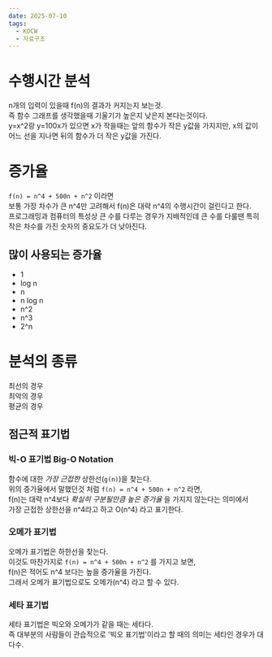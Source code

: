```yaml
---
date: 2025-07-10
tags:
  - KOCW
  - 자료구조
---
```

# 수행시간 분석
n개의 입력이 있을때 f(n)의 결과가 커지는지 보는것.  
즉 함수 그래프를 생각했을때 기울기가 높은지 낮은지 본다는것이다.  
y=x^2랑 y=100x가 있으면 x가 작을때는 앞의 함수가 작은 y값을 가지지만, x의 값이 어느 선을 지나면 뒤의 함수가 더 작은 y값을 가진다.
# 증가율
`f(n) = n^4 + 500n + n^2` 이라면  
보통 가장 차수가 큰 n^4만 고려해서 f(n)은 대략 n^4의 수행시간이 걸린다고 한다.  
프로그래밍과 컴퓨터의 특성상 큰 수를 다루는 경우가 지배적인데 큰 수를 다룰땐 특히 작은 차수를 가진 숫자의 중요도가 더 낮아진다.
## 많이 사용되는 증가율
- 1
- log n
- n
- n log n
- n^2
- n^3
- 2^n
# 분석의 종류
최선의 경우  
최악의 경우  
평균의 경우
## 점근적 표기법
### 빅-O 표기법 Big-O Notation
함수에 대한 *가장 근접한* 상한선(`g(n)`)을 찾는다.  
위의 증가율에서 말했던것 처럼 `f(n) = n^4 + 500n + n^2` 라면,  
f(n)는 대략 n^4보다 *확실히 구분될만큼 높은 증가율* 을 가지지 않는다는 의미에서  
가장 근접한 상한선을 n^4라고 하고 O(n^4) 라고 표기한다.
### 오메가 표기법
오메가 표기법은 하한선을 찾는다.  
이것도 마찬가지로 `f(n) = n^4 + 500n + n^2` 를 가지고 보면,  
f(n)은 적어도 n^4 보다는 높을 증가율을 가진다.  
그래서 오메가 표기법으로도 오메가(n^4) 라고 할 수 있다.
### 세타 표기법
세타 표기법은 빅오와 오메가가 같을 때는 세타다.  
즉 대부분의 사람들이 관습적으로 '빅오 표기법'이라고 할 때의 의미는 세타인 경우가 대다수.